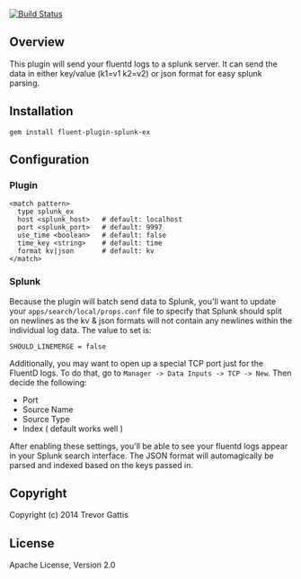 [![Build Status](https://travis-ci.org/gtrevg/fluent-plugin-splunk-ex.svg?branch=master)](https://travis-ci.org/gtrevg/fluent-plugin-splunk-ex)

## Overview

This plugin will send your fluentd logs to a splunk server.  It can send the data in either
key/value (k1=v1 k2=v2) or json format for easy splunk parsing.


## Installation

    gem install fluent-plugin-splunk-ex

## Configuration

### Plugin

    <match pattern>
      type splunk_ex
      host <splunk_host>   # default: localhost
      port <splunk_port>   # default: 9997
      use_time <boolean>   # default: false
      time_key <string>    # default: time
      format kv|json       # default: kv
    </match>

### Splunk

Because the plugin will batch send data to Splunk, you'll want to update your `apps/search/local/props.conf`
file to specify that Splunk should split on newlines as the kv & json formats will not contain any newlines
within the individual log data.  The value to set is:

    SHOULD_LINEMERGE = false
    
Additionally, you may want to open up a special TCP port just for the FluentD logs.  To do that, go to
`Manager -> Data Inputs -> TCP -> New`.  Then decide the following:

* Port
* Source Name
* Source Type
* Index ( default works well )

After enabling these settings, you'll be able to see your fluentd logs appear in your Splunk search interface.
The JSON format will automagically be parsed and indexed based on the keys passed in.


## Copyright

Copyright (c) 2014 Trevor Gattis

## License

Apache License, Version 2.0


